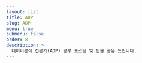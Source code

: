 ```yaml
---
layout: list
title: ADP
slug: ADP
menu: true
submenu: false
order: 8
description: >
  데이터분석 전문가(ADP) 공부 포스팅 및 팁을 공유 드립니다.
---
```

